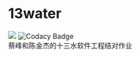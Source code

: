 # 13water
![](https://img.shields.io/badge/Hey!-Bro~-red)
![Codacy Badge](https://api.codacy.com/project/badge/Grade/06f784b0e0f543969c50d50d7a93b4b7)  
蔡峰和陈金杰的十三水软件工程结对作业  
